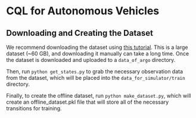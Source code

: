 # CQL for Autonomous Vehicles

## Downloading and Creating the Dataset

We recommend downloading the dataset using [this tutorial](https://argoverse.github.io/user-guide/getting_started.html#downloading-the-data). This is a large dataset (~60 GB), and downloading it manually can take a long time. Once the dataset is downloaded and uploaded to a `data_of_argo` directory.

Then, run `python get_states.py` to grab the necessary observation data from the dataset, which will be placed into the `data_for_simulator/train` directory.

Finally, to create the offline dataset, run `python make_dataset.py`, which will create an offline_dataset.pkl file that will store all of the necessary transitions for training.
